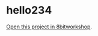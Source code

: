 hello234
=====

[Open this project in 8bitworkshop](http://8bitworkshop.com/redir.html?platform=vcs&importURL=https%3A%2F%2Fgithub.com%2Fpzpinfo%2Fhello234&file=hello.a).
